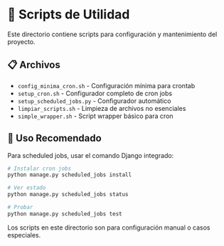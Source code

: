 # 📄 Scripts de Utilidad

Este directorio contiene scripts para configuración y mantenimiento del proyecto.

## 📋 Archivos

- `config_minima_cron.sh` - Configuración mínima para crontab
- `setup_cron.sh` - Configurador completo de cron jobs  
- `setup_scheduled_jobs.py` - Configurador automático
- `limpiar_scripts.sh` - Limpieza de archivos no esenciales
- `simple_wrapper.sh` - Script wrapper básico para cron

## 🚀 Uso Recomendado

Para scheduled jobs, usar el comando Django integrado:

```bash
# Instalar cron jobs
python manage.py scheduled_jobs install

# Ver estado
python manage.py scheduled_jobs status

# Probar
python manage.py scheduled_jobs test
```

Los scripts en este directorio son para configuración manual o casos especiales.

